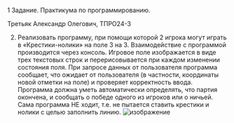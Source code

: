 1 Задание. Практикума по программированию.





Третьяк Александр Олегович, ТПРО24-3





2.	Реализовать программу, при помощи которой 2 игрока могут играть в «Крестики-нолики» на поле 3 на 3. Взаимодействие с программой производится через консоль. Игровое поле изображается в виде трех текстовых строк и перерисовывается при каждом изменении состояния поля. При запросе данных от пользователя программа сообщает, что ожидает от пользователя (в частности, координаты новой отметки на поле) и проверяет корректность ввода. Программа должна уметь автоматически определять, что партия окончена, и сообщать о победе одного из игроков или о ничьей. Сама программа НЕ ходит, т.е. не пытается ставить крестики и нолики с целью заполнить линию.
![изображение](https://github.com/user-attachments/assets/ad52fabe-124e-4497-a1a9-1971cb34292f)


